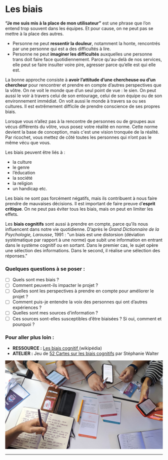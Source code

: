 # Les biais

**“Je me suis mis à la place de mon utilisateur”** est une phrase que l’on entend trop souvent dans les équipes. Et pour cause, on ne peut pas se mettre à la place des autres.&#x20;

* Personne ne peut **ressentir la douleur**, notamment la honte, rencontrés par une personne qui est a des difficultés à lire.&#x20;
* Personne ne peut **imaginer les difficultés** auxquelles une personne trans doit faire face quotidiennement. Parce qu'au-delà de nos services, elle peut se faire insulter voire pire, agresser parce qu’elle est qui elle est.

La bonne approche consiste à **avoir l’attitude d’une chercheuse ou d’un chercheur** pour rencontrer et prendre en compte d’autres perspectives que la vôtre. On ne voit le monde que d’un seul point de vue : le sien. On peut aussi le  voir à travers celui de son entourage, celui de son équipe ou de son environnement immédiat. On voit aussi le monde à travers sa ou ses cultures. Il est extrêmement difficile de prendre conscience de ses propres biais.

Lorsque vous n’allez pas à la rencontre de personnes ou de groupes aux vécus différents du vôtre, vous posez votre réalité en norme. Cette norme devient la base de conception, mais c'est une vision tronquée de la réalité. Par ricochet, vous mettez de côté toutes les personnes qui n’ont pas le même vécu que vous.

Les biais peuvent être liés à :&#x20;

* la culture&#x20;
* le genre&#x20;
* l’éducation&#x20;
* la société&#x20;
* la religion&#x20;
* un handicap etc.

Les biais ne sont pas forcément négatifs, mais ils contribuent à nous faire prendre de mauvaises décisions. Il est important de faire preuve d’**esprit critique**. On ne peut pas éviter tous les biais, mais on peut en limiter les effets.

Les **biais cognitifs** sont aussi à prendre en compte, parce qu’ils nous influencent dans notre vie quotidienne. D’après le _Grand Dictionnaire de la Psychologie, Larousse_, 1991 : "un biais est une distorsion (déviation systématique par rapport à une norme) que subit une information en entrant dans le système cognitif ou en sortant. Dans le premier cas, le sujet opère une sélection des informations. Dans le second, il réalise une sélection des réponses."

### Quelques questions à se poser :

* [ ] Quels sont mes biais ?&#x20;
* [ ] Comment peuvent-ils impacter le projet ?&#x20;
* [ ] Quelles sont les perspectives à prendre en compte pour améliorer le projet  ?&#x20;
* [ ] Comment puis-je entendre la voix des personnes qui ont d’autres expériences ?&#x20;
* [ ] Quelles sont mes sources d’information ?&#x20;
* [ ] Ces sources sont-elles susceptibles d’être biaisées ? Si oui, comment et pourquoi ?

### Pour aller plus loin :

* **RESSOURCE :**  [Les biais cognitif ](https://fr.wikipedia.org/wiki/Biais\_cognitif)(wikipédia)&#x20;
* **ATELIER :** Jeu de [52 Cartes sur les biais cognitifs](https://stephaniewalter.design/fr/blog/a-la-decouverte-des-biais-cognitifs-le-jeu-de-52-cartes/) par Stéphanie Walter&#x20;

![Atelier sur les biais (Source : Stéphanie Walter)](../../../.gitbook/assets/atelier-cartes-biais-UX-01.jpeg)

****
